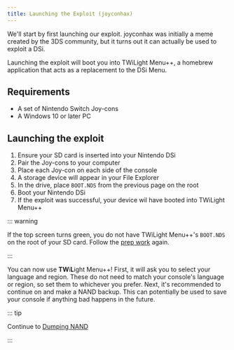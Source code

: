 ```yaml
---
title: Launching the Exploit (joyconhax)
---
```


We'll start by first launching our exploit. joyconhax was initially a meme created by the 3DS community, but it turns out it can actually be used to exploit a DSi.

Launching the exploit will boot you into TWiLight Menu++, a homebrew application that acts as a replacement to the DSi Menu.


## Requirements

- A set of Nintendo Switch Joy-cons
- A Windows 10 or later PC

## Launching the exploit

1. Ensure your SD card is inserted into your Nintendo DSi
1. Pair the Joy-cons to your computer
1. Place each Joy-con on each side of the console
1. A storage device will appear in your File Explorer
1. In the drive, place `BOOT.NDS` from the previous page on the root
1. Boot your Nintendo DSi
1. If the exploit was successful, your device wil have booted into TWiLight Menu++

::: warning

If the top screen turns green, you do not have TWiLight Menu++'s `BOOT.NDS` on the root of your SD card. Follow the [prep work](get-started.html#section-i-prep-work) again.

:::

You can now use **TW**i**L**ight Menu++! First, it will ask you to select your language and region. These do not need to match your console's language or region, so set them to whichever you prefer. Next, it's recommended to continue on and make a NAND backup. This can potentially be used to save your console if anything bad happens in the future.

::: tip

Continue to [Dumping NAND](dumping-nand.html)

:::
